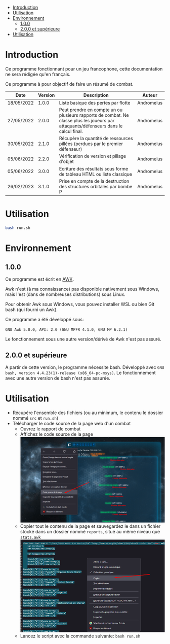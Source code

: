 - [Introduction](#introduction)
- [Utilisation](#utilisation)
- [Environnement](#environnement)
  - [1.0.0](#100)
  - [2.0.0 et supérieure](#200-et-supérieure)
- [Utilisation](#utilisation-1)

# Introduction

Ce programme fonctionnant pour un jeu francophone, cette documentation ne sera rédigée qu'en français.

Ce programme à pour objectif de faire un résumé de combat.

| Date       | Version | Description                                                                                                                           | Auteur     |
| ---------- | ------- | ------------------------------------------------------------------------------------------------------------------------------------- | ---------- |
| 18/05/2022 | 1.0.0   | Liste basique des pertes par flotte                                                                                                   | Andromelus |
| 27/05/2022 | 2.0.0   | Peut prendre en compte un ou plusieurs rapports de combat. Ne classe plus les joueurs par attaquants/défenseurs dans le calcul final. | Andromelus |
| 30/05/2022 | 2.1.0   | Récupère la quantité de ressources pillées (perdues par le premier défenseur)                                                         | Andromelus |
| 05/06/2022 | 2.2.0   | Vérification de version et pillage d'objet                                                                                            | Andromelus |
| 05/06/2022 | 3.0.0   | Ecriture des résultats sous forme de tableau HTML ou liste classique                                                                  | Andromelus |
| 26/02/2023 | 3.1.0   | Prise en compte de la destruction des structures orbitales par bombe P                                                                  | Andromelus |

# Utilisation

```bash
bash run.sh
```
# Environnement

## 1.0.0
Ce programme est écrit en [AWK](https://fr.wikipedia.org/wiki/Awk).

Awk n'est (à ma connaissance) pas disponible nativement sous Windows, mais l'est (dans de nombreuses distributions) sous Linux.

Pour obtenir Awk sous Windows, vous pouvez installer WSL ou bien Git bash (qui fourni un Awk).

Ce programme a été développé sous:

``GNU Awk 5.0.0, API: 2.0 (GNU MPFR 4.1.0, GNU MP 6.2.1)``

Le fonctionnement sous une autre version/dérivé de Awk n'est pas assuré.

## 2.0.0 et supérieure

A partir de cette version, le programme nécessite bash. Développé avec `GNU bash, version 4.4.23(1)-release (x86_64-pc-msys)`. Le fonctionnement avec une autre version de bash n'est pas assurée.

# Utilisation

- Récupére l'ensemble des fichiers (ou au minimum, le contenu le dossier nommé `src` et `run.sh`)
- Télécharger le code source de la page web d'un combat
    - Ouvrez le rapport de combat
    - Affichez le code source de la page
![show source code](img/dl_combat_1.png)
    - Copier tout le contenu de la page et sauvegardez le dans un fichier stocké dans un dossier nommé `reports`, situé au même niveau que ``stats.awk``
![copy source code](img/dl_combat_2.png)
    - Lancez le script avec la commande suivante: ``bash run.sh``
